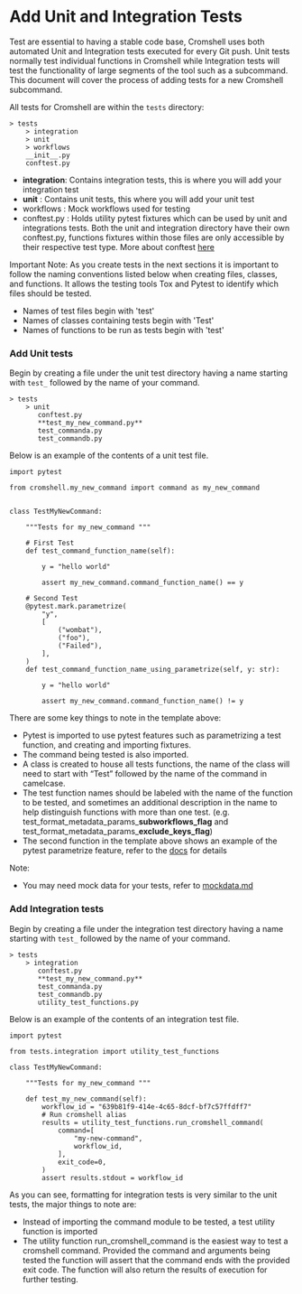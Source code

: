 # Add Unit and Integration Tests

Test are essential to having a stable code base, Cromshell uses both automated Unit and 
Integration tests executed for every Git push. Unit tests normally test individual 
functions in Cromshell while Integration tests will test the functionality of large 
segments of the tool such as a subcommand. This document will cover the process
of adding tests for a new Cromshell subcommand. 

All tests for Cromshell are within the `tests` directory:

    > tests
        > integration
        > unit
        > workflows
        __init__.py
        conftest.py 

- **integration**: Contains integration tests, this is where you will add your integration test
- **unit** : Contains unit tests, this where you will add your unit test
- workflows : Mock workflows used for testing 
- conftest.py : Holds utility pytest fixtures which can be used by unit and integrations tests. Both the unit and integration directory have their own conftest.py, functions fixtures within those files are only accessible by their respective test type. More about conftest [here](https://docs.pytest.org/en/6.2.x/fixture.html)

Important Note: As you create tests in the next sections it is important to follow the naming 
conventions listed below when creating files, classes, and functions. 
It allows the testing tools Tox and Pytest to identify which files should be tested. 
- Names of test files begin with 'test'
- Names of classes containing tests begin with 'Test'
- Names of functions to be run as tests begin with 'test'

### Add Unit tests

Begin by creating a file under the unit test directory having a name starting 
with `test_` followed by the name of your command. 


    > tests
        > unit
           conftest.py
           **test_my_new_command.py**
           test_commanda.py
           test_commandb.py


Below is an example of the contents of a unit test file. 

    import pytest
    
    from cromshell.my_new_command import command as my_new_command
    
    
    class TestMyNewCommand:
        
        """Tests for my_new_command """
    
        # First Test
        def test_command_function_name(self):
    
            y = "hello world"
    
            assert my_new_command.command_function_name() == y
        
        # Second Test
        @pytest.mark.parametrize(        
            "y",
            [
                ("wombat"),
                ("foo"),
                ("Failed"),
            ],
        )
        def test_command_function_name_using_parametrize(self, y: str):
    
            y = "hello world"
    
            assert my_new_command.command_function_name() != y


There are some key things to note in the template above:
- Pytest is imported to use pytest features such as parametrizing a test function, 
and creating and importing fixtures. 
- The command being tested is also imported. 
- A class is created to house all tests functions, the name of the class will need to 
start with “Test” followed by the name of the command in camelcase.
- The test function names should be labeled with the name of the function to be tested, 
and sometimes an additional description in the name to help distinguish functions with 
more than one test. (e.g. test_format_metadata_params_**subworkflows_flag** and 
test_format_metadata_params_**exclude_keys_flag**)
- The second function in the template above shows an example of the pytest parametrize 
feature, refer to the [docs](https://docs.pytest.org/en/6.2.x/parametrize.html) for details

Note:
- You may need mock data for your tests, refer to [mockdata.md](../docs/mockdata.md)

### Add Integration tests

Begin by creating a file under the integration test directory having a name starting 
with `test_` followed by the name of your command. 

    > tests
        > integration
           conftest.py
           **test_my_new_command.py**
           test_commanda.py
           test_commandb.py
           utility_test_functions.py


Below is an example of the contents of an integration test file. 


    import pytest
    
    from tests.integration import utility_test_functions
    
    class TestMyNewCommand:
        
        """Tests for my_new_command """
    
        def test_my_new_command(self):
            workflow_id = "639b81f9-414e-4c65-8dcf-bf7c57ffdff7"
            # Run cromshell alias
            results = utility_test_functions.run_cromshell_command(
                command=[
                    "my-new-command",
                    workflow_id,
                ],
                exit_code=0,
            )
            assert results.stdout = workflow_id

        


As you can see, formatting for integration tests is very similar to the unit tests, 
the major things to note are:
- Instead of importing the command module to be tested, a test utility function is imported
- The utility function run_cromshell_command is the easiest way to test a cromshell 
command. Provided the command and arguments being tested the function will assert that 
the command ends with the provided exit code. The function will also return the results 
of execution for further testing. 

